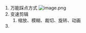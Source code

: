 1. 万能踩点方式
	![image.png](https://codertzm.oss-cn-chengdu.aliyuncs.com/20241007105336.png)
2. 变速剪辑
	1. 缩放、模糊、裁切、旋转、动画
3. 